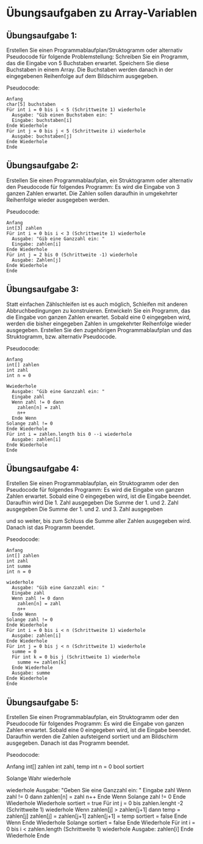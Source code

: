 # Übungsaufgaben zu Array-Variablen

## Übungsaufgabe 1:
Erstellen Sie einen Programmablaufplan/Struktogramm oder alternativ Pseudocode für folgende Problemstellung:
Schreiben Sie ein Programm, das die Eingabe von 5 Buchstaben erwartet. Speichern Sie diese Buchstaben in einem Array. Die Buchstaben werden danach in der eingegebenen Reihenfolge auf dem Bildschirm ausgegeben.

Pseudocode:
```
Anfang
char[5] buchstaben
Für int i = 0 bis i < 5 (Schrittweite 1) wiederhole
  Ausgabe: "Gib einen Buchstaben ein: "
  Eingabe: buchstaben[i]
Ende Wiederhole
Für int j = 0 bis j < 5 (Schrittweite i) wiederhole
  Ausgabe: buchstaben[j]
Ende Wiederhole
Ende
```

## Übungsaufgabe 2:
Erstellen Sie einen Programmablaufplan, ein Struktogramm oder alternativ den Pseudocode für folgendes Programm: Es wird die Eingabe von 3 ganzen Zahlen erwartet. Die Zahlen sollen daraufhin in umgekehrter Reihenfolge wieder ausgegeben werden.

Pseudocode:
```
Anfang
int[3] zahlen
Für int i = 0 bis i < 3 (Schrittweite 1) wiederhole
  Ausgabe: "Gib eine Ganzzahl ein: "
  Eingabe: zahlen[i]
Ende Wiederhole
Für int j = 2 bis 0 (Schrittweite -1) wiederhole
  Ausgabe: Zahlen[j]
Ende Wiederhole
Ende
```

## Übungsaufgabe 3:
Statt einfachen Zählschleifen ist es auch möglich, Schleifen mit anderen Abbruchbedingungen zu konstruieren. Entwickeln Sie ein Programm, das die Eingabe von ganzen Zahlen erwartet. Sobald eine 0 eingegeben wird, werden die bisher eingegeben Zahlen in umgekehrter Reihenfolge wieder ausgegeben. Erstellen Sie den zugehörigen Programmablaufplan und das Struktogramm, bzw. alternativ Pseudocode.

Pseudocode:
```
Anfang
int[] zahlen
int zahl
int n = 0

Wwiederhole
  Ausgabe: "Gib eine Ganzzahl ein: "
  Eingabe zahl
  Wenn zahl != 0 dann
    zahlen[n] = zahl
    n++
  Ende Wenn
Solange zahl != 0
Ende Wiederhole
Für int i = zahlen.length bis 0 --i wiederhole
  Ausgabe: zahlen[i]
Ende Wiederhole
Ende
```

## Übungsaufgabe 4:
Erstellen Sie einen Programmablaufplan, ein Struktogramm oder den Pseudocode für folgendes Programm: Es wird die Eingabe von ganzen Zahlen erwartet. Sobald eine 0 eingegeben wird, ist die Eingabe beendet. Daraufhin wird 
Die 1. Zahl ausgegeben
Die Summe der 1. und 2. Zahl ausgegeben
Die Summe der 1. und 2. und 3. Zahl ausgegeben

und so weiter, bis zum Schluss die Summe aller Zahlen ausgegeben wird. Danach ist das Programm beendet.

Pseodocode:
```
Anfang
int[] zahlen
int zahl
int summe
int n = 0

wiederhole
  Ausgabe: "Gib eine Ganzzahl ein: "
  Eingabe zahl
  Wenn zahl != 0 dann
    zahlen[n] = zahl
    n++
  Ende Wenn
Solange zahl != 0
Ende Wiederhole
Für int i = 0 bis i < n (Schrittweite 1) wiederhole
  Ausgabe: zahlen[i]
Ende Wiederhole
Für int j = 0 bis j < n (Schrittweite 1) wiederhole
  summe = 0
  Für int k = 0 bis j (Schrittweite 1) wiederhole
    summe += zahlen[k]
  Ende Wiederhole
  Ausgabe: summe
Ende Wiederhole
Ende
```

## Übungsaufgabe 5:
Erstellen Sie einen Programmablaufplan, ein Struktogramm oder den Pseudocode für folgendes Programm: Es wird die Eingabe von ganzen Zahlen erwartet. Sobald eine 0 eingegeben wird, ist die Eingabe beendet. Daraufhin werden die Zahlen aufsteigend sortiert und am Bildschirm ausgegeben. Danach ist das Programm beendet.

Pseodocode:

Anfang
int[] zahlen
int zahl, temp
int n = 0
bool sortiert

Solange Wahr wiederhole

wiederhole
  Ausgabe: "Geben Sie eine Ganzzahl ein: "
  Eingabe zahl
  Wenn zahl != 0 dann
    zahlen[n] = zahl
    n++
  Ende Wenn
Solange zahl != 0
Ende Wiederhole
Wiederhole
  sortiert = true
  Für int j = 0 bis zahlen.lenght -2 (Schrittweite 1) wiederhole
    Wenn zahlen[j] > zahlen[j+1] dann
      temp = zahlen[j]
      zahlen[j] = zahlen[j+1]
      zahlen[j+1] = temp
      sortiert = false
    Ende Wenn
  Ende Wiederhole
Solange sortiert = false
Ende Wiederhole
Für int i = 0 bis i < zahlen.length (Schrittweite 1) wiederhole
  Ausgabe: zahlen[i]
Ende Wiederhole
Ende